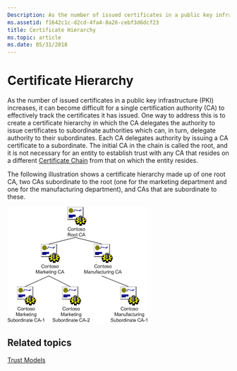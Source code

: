 ```yaml
---
Description: As the number of issued certificates in a public key infrastructure (PKI) increases, it can become difficult for a single certification authority (CA) to effectively track the certificates it has issued.
ms.assetid: f1642c1c-d2cd-4fa4-8a26-cebf3d6dcf23
title: Certificate Hierarchy
ms.topic: article
ms.date: 05/31/2018
---
```


# Certificate Hierarchy

As the number of issued certificates in a public key infrastructure (PKI) increases, it can become difficult for a single certification authority (CA) to effectively track the certificates it has issued. One way to address this is to create a certificate hierarchy in which the CA delegates the authority to issue certificates to subordinate authorities which can, in turn, delegate authority to their subordinates. Each CA delegates authority by issuing a CA certificate to a subordinate. The initial CA in the chain is called the root, and it is not necessary for an entity to establish trust with any CA that resides on a different [Certificate Chain](about-certificate-chain.md) from that on which the entity resides.

The following illustration shows a certificate hierarchy made up of one root CA, two CAs subordinate to the root (one for the marketing department and one for the manufacturing department), and CAs that are subordinate to these.

![certificate hierarchy diagram](images/certificate-hierarchy.png)

## Related topics

<dl> <dt>

[Trust Models](about-trust-models.md)
</dt> </dl>

 

 



